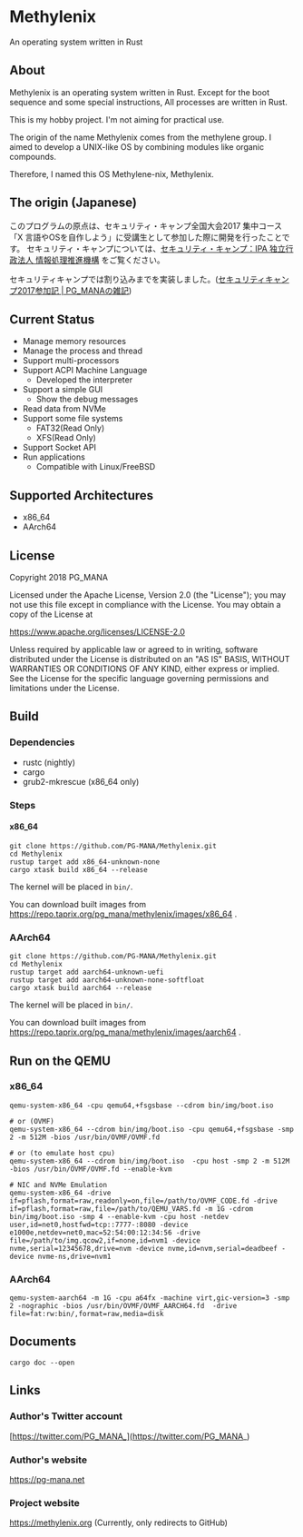 # Methylenix

An operating system written in Rust

## About

Methylenix is an operating system written in Rust.
Except for the boot sequence and some special instructions, All processes are written in Rust.

This is my hobby project.
I'm not aiming for practical use.

The origin of the name Methylenix comes from the methylene group.
I aimed to develop a UNIX-like OS by combining modules like organic compounds.

Therefore, I named this OS Methylene-nix, Methylenix.

## The origin (Japanese)

このプログラムの原点は、セキュリティ・キャンプ全国大会2017 集中コース
「X 言語やOSを自作しよう」に受講生として参加した際に開発を行ったことです。
セキュリティ・キャンプについては、[セキュリティ・キャンプ：IPA 独立行政法人 情報処理推進機構](https://www.ipa.go.jp/jinzai/camp/index.html)
をご覧ください。

セキュリティキャンプでは割り込みまでを実装しました。([セキュリティキャンプ2017参加記 | PG_MANAの雑記](https://pg-mana.net/blog/seccamp_after/))

## Current Status

- Manage memory resources
- Manage the process and thread
- Support multi-processors
- Support ACPI Machine Language
    - Developed the interpreter
- Support a simple GUI
    - Show the debug messages
- Read data from NVMe
- Support some file systems
    - FAT32(Read Only)
    - XFS(Read Only)
- Support Socket API
- Run applications
    - Compatible with Linux/FreeBSD

## Supported Architectures

* x86_64
* AArch64

## License

Copyright 2018 PG_MANA

Licensed under the Apache License, Version 2.0 (the "License");
you may not use this file except in compliance with the License.
You may obtain a copy of the License at

https://www.apache.org/licenses/LICENSE-2.0

Unless required by applicable law or agreed to in writing, software
distributed under the License is distributed on an "AS IS" BASIS,
WITHOUT WARRANTIES OR CONDITIONS OF ANY KIND, either express or implied.
See the License for the specific language governing permissions and
limitations under the License.

## Build

### Dependencies

- rustc (nightly)
- cargo
- grub2-mkrescue (x86_64 only)

### Steps

#### x86_64

```shell
git clone https://github.com/PG-MANA/Methylenix.git
cd Methylenix
rustup target add x86_64-unknown-none
cargo xtask build x86_64 --release
```

The kernel will be placed in `bin/`.

You can download built images from https://repo.taprix.org/pg_mana/methylenix/images/x86_64 .

### AArch64

```shell
git clone https://github.com/PG-MANA/Methylenix.git
cd Methylenix
rustup target add aarch64-unknown-uefi
rustup target add aarch64-unknown-none-softfloat
cargo xtask build aarch64 --release
```

The kernel will be placed in `bin/`.

You can download built images from https://repo.taprix.org/pg_mana/methylenix/images/aarch64 .

## Run on the QEMU

### x86_64

```shell
qemu-system-x86_64 -cpu qemu64,+fsgsbase --cdrom bin/img/boot.iso

# or (OVMF)
qemu-system-x86_64 --cdrom bin/img/boot.iso -cpu qemu64,+fsgsbase -smp 2 -m 512M -bios /usr/bin/OVMF/OVMF.fd

# or (to emulate host cpu)
qemu-system-x86_64 --cdrom bin/img/boot.iso  -cpu host -smp 2 -m 512M -bios /usr/bin/OVMF/OVMF.fd --enable-kvm

# NIC and NVMe Emulation
qemu-system-x86_64 -drive if=pflash,format=raw,readonly=on,file=/path/to/OVMF_CODE.fd -drive if=pflash,format=raw,file=/path/to/QEMU_VARS.fd -m 1G -cdrom bin/img/boot.iso -smp 4 --enable-kvm -cpu host -netdev user,id=net0,hostfwd=tcp::7777-:8080 -device e1000e,netdev=net0,mac=52:54:00:12:34:56 -drive file=/path/to/img.qcow2,if=none,id=nvm1 -device nvme,serial=12345678,drive=nvm -device nvme,id=nvm,serial=deadbeef -device nvme-ns,drive=nvm1
```

### AArch64

```shell
qemu-system-aarch64 -m 1G -cpu a64fx -machine virt,gic-version=3 -smp 2 -nographic -bios /usr/bin/OVMF/OVMF_AARCH64.fd  -drive file=fat:rw:bin/,format=raw,media=disk
```

## Documents

```shell
cargo doc --open 
```

## Links

### Author's Twitter account

[https://twitter.com/PG_MANA_](https://twitter.com/PG_MANA_)

### Author's website

https://pg-mana.net

### Project website

https://methylenix.org (Currently, only redirects to GitHub)

